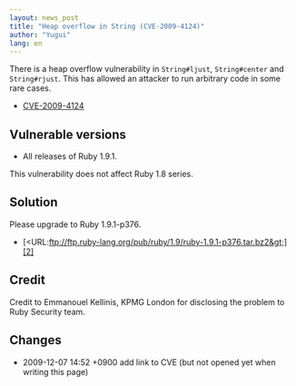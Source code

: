 ```yaml
---
layout: news_post
title: "Heap overflow in String (CVE-2009-4124)"
author: "Yugui"
lang: en
---
```


There is a heap overflow vulnerability in `String#ljust`,
`String#center` and `String#rjust`. This has allowed an attacker to run
arbitrary code in some rare cases.

* [CVE-2009-4124][1]

## Vulnerable versions

* All releases of Ruby 1.9.1.

This vulnerability does not affect Ruby 1.8 series.

## Solution

Please upgrade to Ruby 1.9.1-p376.

* [&lt;URL:ftp://ftp.ruby-lang.org/pub/ruby/1.9/ruby-1.9.1-p376.tar.bz2&gt;][2]

## Credit

Credit to Emmanouel Kellinis, KPMG London for disclosing the problem to
Ruby Security team.

## Changes

* 2009-12-07 14:52 +0900 add link to CVE (but not opened yet when
  writing this page)



[1]: http://cve.mitre.org/cgi-bin/cvename.cgi?name=CVE-2009-4124
[2]: ftp://ftp.ruby-lang.org/pub/ruby/1.9/ruby-1.9.1-p376.tar.bz2
